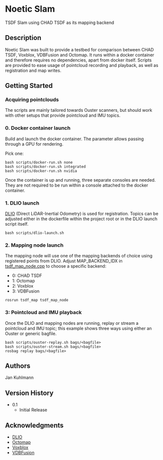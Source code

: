 # Noetic Slam

TSDF Slam using CHAD TSDF as its mapping backend

## Description

Noetic Slam was built to provide a testbed for comparison between CHAD TSDF, Voxblox, VDBFusion and Octomap.
It runs within a docker container and therefore requires no dependencies, apart from docker itself.
Scripts are provided to ease usage of pointcloud recording and playback, as well as registration and map writes.

## Getting Started

### Acquiring pointclouds
The scripts are mainly tailored towards Ouster scanners, but should work with other setups that provide pointcloud and IMU topics.

### 0. Docker container launch

Build and launch the docker container. The parameter allows passing through a GPU for rendering.

Pick one:
```
bash scripts/docker-run.sh none
bash scripts/docker-run.sh integrated
bash scripts/docker-run.sh nvidia
```

Once the container is up and running, three separate consoles are needed.
They are not required to be run within a console attached to the docker container.


### 1. DLIO launch

[DLIO](https://github.com/vectr-ucla/direct_lidar_inertial_odometry.git) (Direct LiDAR-Inertial Odometry) is used for registration. Topics can be adjusted either in the dockerfile within the project root or in the DLIO launch script itself.
```
bash scripts/dlio-launch.sh
```

### 2. Mapping node launch

The mapping node will use one of the mapping backends of choice using registered points from DLIO. Adjust MAP_BACKEND_IDX in [tsdf_map_node.cpp](src/tsdf_map/src/tsdf_map_node.cpp) to choose a specific backend:
* 0: CHAD TSDF
* 1: Octomap
* 2: Voxblox
* 3: VDBFusion
```
rosrun tsdf_map tsdf_map_node
```
### 3: Pointcloud and IMU playback

Once the DLIO and mapping nodes are running, replay or stream a pointcloud and IMU topic; this example shows three ways using either an Ouster or generic bagfile.
```
bash scripts/ouster-replay.sh bags/<bagfile>
bash scripts/ouster-stream.sh bags/<bagfile>
rosbag replay bags/<bagfile>
```

## Authors

Jan Kuhlmann

## Version History

* 0.1
    * Initial Release

## Acknowledgments

* [DLIO]([https://github.com/matiassingers/awesome-readme](https://github.com/vectr-ucla/direct_lidar_inertial_odometry))
* [Octomap]([https://gist.github.com/PurpleBooth/109311bb0361f32d87a2](https://github.com/OctoMap/octomap))
* [Voxblox](https://github.com/ethz-asl/voxblox)
* [VDBFusion]([https://gist.github.com/zenorocha/4526327](https://github.com/PRBonn/vdbfusion))

